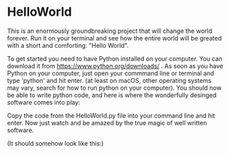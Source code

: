 # HelloWorld

This is an enormously groundbreaking project that will change the world forever.
Run it on your terminal and see how the entire world will be greated with a short and comforting: "Hello World".

To get started you need to have Python installed on your computer. You can download it from https://www.python.org/downloads/ .
As soon as you have Python on your computer, just open your commmand line or terminal and type 'python' and hit enter. (at least on macOS, other 
operating systems may vary, search for how to run python on your computer).
You should now be able to write python code, and here is where the wonderfully desinged software comes into play:

Copy the code from the HelloWorld.py file into your command line and hit enter.
Now just watch and be amazed by the true magic of well written software.


(It should somehow look like this:)
